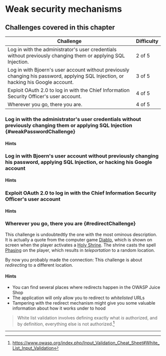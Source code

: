 # Weak security mechanisms

## Challenges covered in this chapter

| Challenge | Difficulty |
| --------- | ---------- |
| Log in with the administrator's user credentials without previously changing them or applying SQL Injection. | 2 of 5 |
| Log in with Bjoern's user account without previously changing his password, applying SQL Injection, or hacking his Google account. | 3 of 5 |
| Exploit OAuth 2.0 to log in with the Chief Information Security Officer's user account. | 4 of 5 |
| Wherever you go, there you are. | 4 of 5 |

### Log in with the administrator's user credentials without previously changing them or applying SQL Injection {#weakPasswordChallenge}

#### Hints

### Log in with Bjoern's user account without previously changing his password, applying SQL Injection, or hacking his Google account

#### Hints

### Exploit OAuth 2.0 to log in with the Chief Information Security Officer's user account

#### Hints

### Wherever you go, there you are {#redirectChallenge}

This challenge is undoubtedtly the one with the most ominous description. It is actually a quote from the computer game [Diablo](http://us.blizzard.com/en-us/games/legacy/), which
is shown on screen when the player activates a [Holy Shrine](http://diablo.gamepedia.com/Shrines_(Diablo_I)). The shrine casts the spell
[Phasing](http://diablo.gamepedia.com/Phasing_(Diablo_I)) on the player, which results in _teleportation_ to a random location.

By now you probably made the connection: This challenge is about _redirecting_ to a different location.

#### Hints

* You can find several places where redirects happen in the OWASP Juice Shop
* The application will only allow you to redirect to _whitelisted_ URLs
* Tampering with the redirect mechanism might give you some valuable information about how it works under to hood

> White list validation involves defining exactly what _is_ authorized, and by definition, everything else is not authorized.[^1]

----

[^1]: https://www.owasp.org/index.php/Input_Validation_Cheat_Sheet#White_List_Input_Validation
